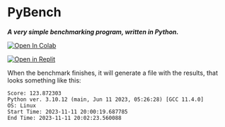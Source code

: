 # PyBench
***A very simple benchmarking program, written in Python.***


<a target="_blank" href="https://colab.research.google.com/gist/CodeSoftGit/673bb871e1f3a6e8b63059af09d94621/pybench.ipynb">
  <img src="https://colab.research.google.com/assets/colab-badge.svg" alt="Open In Colab"/>
</a>

[![Open in Replit](https://repl.it/badge/github/open-sauced/open-sauced)](https://replit.com/@CodeSoft/PyBench?v=1)

When the benchmark finishes, it will generate a file with the results, that looks something like this:

    Score: 123.872303
    Python ver. 3.10.12 (main, Jun 11 2023, 05:26:28) [GCC 11.4.0]
    OS: Linux
    Start Time: 2023-11-11 20:00:19.687785
    End Time: 2023-11-11 20:02:23.560088